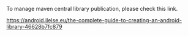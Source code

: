 
To manage maven central library publication, please check this link.

https://android.jlelse.eu/the-complete-guide-to-creating-an-android-library-46628b7fc879